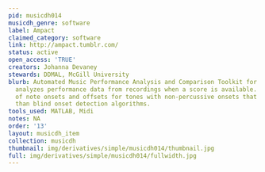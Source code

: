 ```yaml
---
pid: musicdh014
musicdh_genre: software
label: Ampact
claimed_category: software
link: http://ampact.tumblr.com/
status: active
open_access: 'TRUE'
creators: Johanna Devaney
stewards: DDMAL, McGill University
blurb: Automated Music Performance Analysis and Comparison Toolkit for MATLAB environment
  analyzes performance data from recordings when a score is available. Provides estimates
  of note onsets and offsets for tones with non-percussive onsets that are more robust
  than blind onset detection algorithms.
tools_used: MATLAB, Midi
notes: NA
order: '13'
layout: musicdh_item
collection: musicdh
thumbnail: img/derivatives/simple/musicdh014/thumbnail.jpg
full: img/derivatives/simple/musicdh014/fullwidth.jpg
---
```

